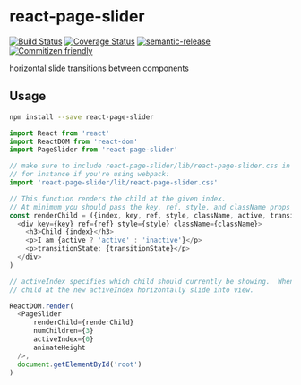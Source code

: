 # react-page-slider

[![Build Status](https://travis-ci.org/jcoreio/react-page-slider.svg?branch=master)](https://travis-ci.org/jcoreio/react-page-slider)
[![Coverage Status](https://coveralls.io/repos/github/jcoreio/react-page-slider/badge.svg?branch=master)](https://coveralls.io/github/jcoreio/react-page-slider?branch=master)
[![semantic-release](https://img.shields.io/badge/%20%20%F0%9F%93%A6%F0%9F%9A%80-semantic--release-e10079.svg)](https://github.com/semantic-release/semantic-release)
[![Commitizen friendly](https://img.shields.io/badge/commitizen-friendly-brightgreen.svg)](http://commitizen.github.io/cz-cli/)

horizontal slide transitions between components

## Usage

```sh
npm install --save react-page-slider
```

```js
import React from 'react'
import ReactDOM from 'react-dom'
import PageSlider from 'react-page-slider'

// make sure to include react-page-slider/lib/react-page-slider.css in the page.
// for instance if you're using webpack:
import 'react-page-slider/lib/react-page-slider.css'

// This function renders the child at the given index.
// At minimum you should pass the key, ref, style, and className props to the returned element.
const renderChild = ({index, key, ref, style, className, active, transitionState}) => (
  <div key={key} ref={ref} style={style} className={className}>
    <h3>Child {index}</h3>
    <p>I am {active ? 'active' : 'inactive'}</p>
    <p>transitionState: {transitionState}</p>
  </div>
)

// activeIndex specifies which child should currently be showing.  Whenever you change it, PageSlider will make the
// child at the new activeIndex horizontally slide into view.

ReactDOM.render(
  <PageSlider
      renderChild={renderChild}
      numChildren={3}
      activeIndex={0}
      animateHeight
  />,
  document.getElementById('root')
)
```

